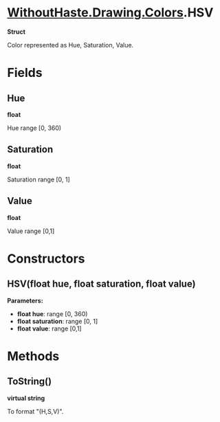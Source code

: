 # [WithoutHaste.Drawing.Colors](TableOfContents.WithoutHaste.Drawing.Colors.md).HSV

**Struct**  

Color represented as Hue, Saturation, Value.  

# Fields

## Hue

**float**  

Hue range [0, 360)  

## Saturation

**float**  

Saturation range [0, 1]  

## Value

**float**  

Value range [0,1]  

# Constructors

## HSV(float hue, float saturation, float value)

**Parameters:**  
* **float hue**: range [0, 360)  
* **float saturation**: range [0, 1]  
* **float value**: range [0,1]  

# Methods

## ToString()

**virtual string**  

To format "(H,S,V)".  

